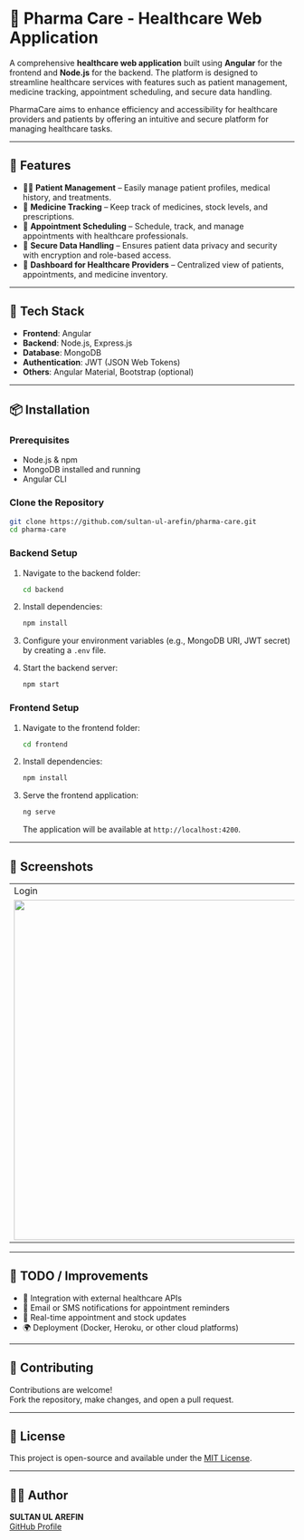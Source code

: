 # 🏥 Pharma Care - Healthcare Web Application

A comprehensive **healthcare web application** built using **Angular** for the frontend and **Node.js** for the backend. The platform is designed to streamline healthcare services with features such as patient management, medicine tracking, appointment scheduling, and secure data handling.

PharmaCare aims to enhance efficiency and accessibility for healthcare providers and patients by offering an intuitive and secure platform for managing healthcare tasks.

---

## 🚀 Features

- 👩‍⚕️ **Patient Management** – Easily manage patient profiles, medical history, and treatments.
- 💊 **Medicine Tracking** – Keep track of medicines, stock levels, and prescriptions.
- 📅 **Appointment Scheduling** – Schedule, track, and manage appointments with healthcare professionals.
- 🔐 **Secure Data Handling** – Ensures patient data privacy and security with encryption and role-based access.
- 🏥 **Dashboard for Healthcare Providers** – Centralized view of patients, appointments, and medicine inventory.

---

## 📂 Tech Stack

- **Frontend**: Angular
- **Backend**: Node.js, Express.js
- **Database**: MongoDB
- **Authentication**: JWT (JSON Web Tokens)
- **Others**: Angular Material, Bootstrap (optional)

---

## 📦 Installation

### Prerequisites

- Node.js & npm
- MongoDB installed and running
- Angular CLI

### Clone the Repository

```bash
git clone https://github.com/sultan-ul-arefin/pharma-care.git
cd pharma-care
```

### Backend Setup

1. Navigate to the backend folder:

   ```bash
   cd backend
   ```

2. Install dependencies:

   ```bash
   npm install
   ```

3. Configure your environment variables (e.g., MongoDB URI, JWT secret) by creating a `.env` file.

4. Start the backend server:

   ```bash
   npm start
   ```

### Frontend Setup

1. Navigate to the frontend folder:

   ```bash
   cd frontend
   ```

2. Install dependencies:

   ```bash
   npm install
   ```

3. Serve the frontend application:

   ```bash
   ng serve
   ```

   The application will be available at `http://localhost:4200`.

---

## 📸 Screenshots

<table>
  <tr>
    <td>Login</td>
     <td>SignUp</td>
     
  </tr>
  <tr>
    <td><img src="https://i.ibb.co/0BCPCQB/Screenshot-2020-08-30-at-00-02-41.png" width="600"></td>
    <td><img src="https://i.ibb.co/fv4F5jR/Screenshot-2020-08-30-at-00-02-54.png" width="600"></td>
  </tr>
 </table>

---

## 📌 TODO / Improvements

- 🏥 Integration with external healthcare APIs
- 📧 Email or SMS notifications for appointment reminders
- 🔄 Real-time appointment and stock updates
- 🌍 Deployment (Docker, Heroku, or other cloud platforms)

---

## 🤝 Contributing

Contributions are welcome!  
Fork the repository, make changes, and open a pull request.

---

## 📄 License

This project is open-source and available under the [MIT License](LICENSE).

---

## 👨‍💻 Author

**SULTAN UL AREFIN**  
[GitHub Profile](https://github.com/sultan-ul-arefin)
